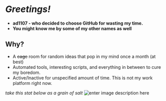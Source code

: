 

# *Greetings!*

 - **ad1107 - who decided to choose GitHub for wasting my time.**
 - **You might know me by some of my other names as well**

## Why?

- A ~~cage~~ room for random ideas that pop in my mind once a month (at best)
- Automated tools, interesting scripts, and everything in between to cure my boredom.
- Active/Inactive for unspecified amount of time. This is not my work platform right now.

*take this stat below as a grain of salt*
![enter image description here](https://github-readme-stats.vercel.app/api/top-langs?username=ad1107&langs_count=6&layout=compact&theme=react&bg_color=1E2222&icon_color=F8D866&border_color=1F222E)
